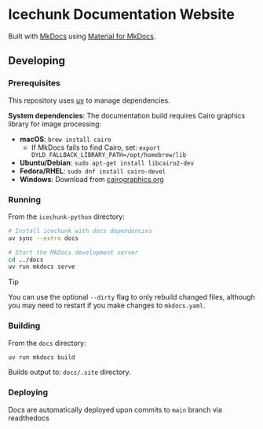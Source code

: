 # Icechunk Documentation Website

Built with [MkDocs](https://www.mkdocs.org/) using [Material for MkDocs](https://squidfunk.github.io/mkdocs-material/).

## Developing

### Prerequisites

This repository uses [uv](https://docs.astral.sh/uv/) to manage dependencies.

**System dependencies**: The documentation build requires Cairo graphics library for image processing:

- **macOS**: `brew install cairo`
  - If MkDocs fails to find Cairo, set: `export DYLD_FALLBACK_LIBRARY_PATH=/opt/homebrew/lib`
- **Ubuntu/Debian**: `sudo apt-get install libcairo2-dev`
- **Fedora/RHEL**: `sudo dnf install cairo-devel`
- **Windows**: Download from [cairographics.org](https://cairographics.org/download/)

### Running

From the `icechunk-python` directory:

```bash
# Install icechunk with docs dependencies
uv sync --extra docs

# Start the MkDocs development server
cd ../docs
uv run mkdocs serve
```

> [!TIP]
> You can use the optional `--dirty` flag to only rebuild changed files, although you may need to restart if you make changes to `mkdocs.yaml`.

### Building

From the `docs` directory:

```bash
uv run mkdocs build
```

Builds output to: `docs/.site` directory.


### Deploying

Docs are automatically deployed upon commits to `main` branch via readthedocs
